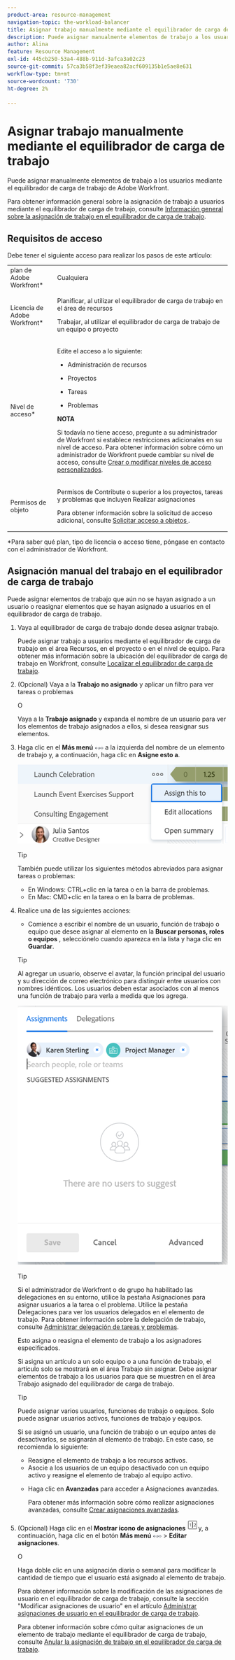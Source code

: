 ```yaml
---
product-area: resource-management
navigation-topic: the-workload-balancer
title: Asignar trabajo manualmente mediante el equilibrador de carga de trabajo
description: Puede asignar manualmente elementos de trabajo a los usuarios mediante el equilibrador de carga de trabajo de Adobe Workfront.
author: Alina
feature: Resource Management
exl-id: 445cb250-53a4-488b-911d-3afca3a02c23
source-git-commit: 57ca3b58f3ef39eaea82acf609135b1e5ae8e631
workflow-type: tm+mt
source-wordcount: '730'
ht-degree: 2%

---
```


# Asignar trabajo manualmente mediante el equilibrador de carga de trabajo

Puede asignar manualmente elementos de trabajo a los usuarios mediante el equilibrador de carga de trabajo de Adobe Workfront.

Para obtener información general sobre la asignación de trabajo a usuarios mediante el equilibrador de carga de trabajo, consulte [Información general sobre la asignación de trabajo en el equilibrador de carga de trabajo](../../resource-mgmt/workload-balancer/assign-work-in-workload-balancer.md).

## Requisitos de acceso

Debe tener el siguiente acceso para realizar los pasos de este artículo:

<table style="table-layout:auto"> 
 <col> 
 <col> 
 <tbody> 
  <tr> 
   <td role="rowheader">plan de Adobe Workfront*</td> 
   <td> <p>Cualquiera </p> </td> 
  </tr> 
  <tr> 
   <td role="rowheader">Licencia de Adobe Workfront*</td> 
   <td> <p>Planificar, al utilizar el equilibrador de carga de trabajo en el área de recursos</p>
   <p>Trabajar, al utilizar el equilibrador de carga de trabajo de un equipo o proyecto</p>
 </td> 
  </tr> 
  <tr> 
   <td role="rowheader">Nivel de acceso*</td> 
   <td> <p>Edite el acceso a lo siguiente:</p> 
    <ul> 
     <li> <p>Administración de recursos</p> </li> 
     <li> <p>Proyectos</p> </li> 
     <li> <p>Tareas</p> </li> 
     <li> <p>Problemas</p> </li> 
    </ul> <p><b>NOTA</b>

Si todavía no tiene acceso, pregunte a su administrador de Workfront si establece restricciones adicionales en su nivel de acceso. Para obtener información sobre cómo un administrador de Workfront puede cambiar su nivel de acceso, consulte <a href="../../administration-and-setup/add-users/configure-and-grant-access/create-modify-access-levels.md" class="MCXref xref">Crear o modificar niveles de acceso personalizados</a>.</p> </td>
</tr> 
  <tr> 
   <td role="rowheader">Permisos de objeto</td> 
   <td> <p>Permisos de Contribute o superior a los proyectos, tareas y problemas que incluyen Realizar asignaciones</p> <p>Para obtener información sobre la solicitud de acceso adicional, consulte <a href="../../workfront-basics/grant-and-request-access-to-objects/request-access.md" class="MCXref xref">Solicitar acceso a objetos </a>.</p> </td> 
  </tr> 
 </tbody> 
</table>

&#42;Para saber qué plan, tipo de licencia o acceso tiene, póngase en contacto con el administrador de Workfront.

## Asignación manual del trabajo en el equilibrador de carga de trabajo

Puede asignar elementos de trabajo que aún no se hayan asignado a un usuario o reasignar elementos que se hayan asignado a usuarios en el equilibrador de carga de trabajo.

1. Vaya al equilibrador de carga de trabajo donde desea asignar trabajo.

   Puede asignar trabajo a usuarios mediante el equilibrador de carga de trabajo en el área Recursos, en el proyecto o en el nivel de equipo. Para obtener más información sobre la ubicación del equilibrador de carga de trabajo en Workfront, consulte [Localizar el equilibrador de carga de trabajo](../../resource-mgmt/workload-balancer/locate-workload-balancer.md).

1. (Opcional) Vaya a la **Trabajo no asignado** y aplicar un filtro para ver tareas o problemas

   O

   Vaya a la **Trabajo asignado** y expanda el nombre de un usuario para ver los elementos de trabajo asignados a ellos, si desea reasignar sus elementos.

1. Haga clic en el **Más menú** ![](assets/qs-more-menu.png) a la izquierda del nombre de un elemento de trabajo y, a continuación, haga clic en **Asigne esto a**.

   ![](assets/assign-this-to-link-from-task-wb-nwe-350x104.png)

   >[!TIP]
   >
   >También puede utilizar los siguientes métodos abreviados para asignar tareas o problemas:
   >
   >* En Windows: CTRL+clic en la tarea o en la barra de problemas.
   >* En Mac: CMD+clic en la tarea o en la barra de problemas.


1. Realice una de las siguientes acciones:

   * Comience a escribir el nombre de un usuario, función de trabajo o equipo que desee asignar al elemento en la **Buscar personas, roles o equipos** , selecciónelo cuando aparezca en la lista y haga clic en **Guardar**.
   >[!TIP]
   >
   >Al agregar un usuario, observe el avatar, la función principal del usuario y su dirección de correo electrónico para distinguir entre usuarios con nombres idénticos. Los usuarios deben estar asociados con al menos una función de trabajo para verla a medida que los agrega.

   ![](assets/assignments-box-with-advanced-assignments-delegations-wb.png)

   >[!TIP]
   >
   > Si el administrador de Workfront o de grupo ha habilitado las delegaciones en su entorno, utilice la pestaña Asignaciones para asignar usuarios a la tarea o el problema. Utilice la pestaña Delegaciones para ver los usuarios delegados en el elemento de trabajo. Para obtener información sobre la delegación de trabajo, consulte [Administrar delegación de tareas y problemas](../../manage-work/delegate-work/how-to-delegate-work.md).


   Esto asigna o reasigna el elemento de trabajo a los asignadores especificados.

   Si asigna un artículo a un solo equipo o a una función de trabajo, el artículo solo se mostrará en el área Trabajo sin asignar. Debe asignar elementos de trabajo a los usuarios para que se muestren en el área Trabajo asignado del equilibrador de carga de trabajo.

   >[!TIP]
   >
   >Puede asignar varios usuarios, funciones de trabajo o equipos. Solo puede asignar usuarios activos, funciones de trabajo y equipos.
   >
   >
   >Si se asignó un usuario, una función de trabajo o un equipo antes de desactivarlos, se asignarán al elemento de trabajo. En este caso, se recomienda lo siguiente:
   >
   >   
   >   
   >   * Reasigne el elemento de trabajo a los recursos activos.
   >   * Asocie a los usuarios de un equipo desactivado con un equipo activo y reasigne el elemento de trabajo al equipo activo.


   * Haga clic en **Avanzadas** para acceder a Asignaciones avanzadas.

      Para obtener más información sobre cómo realizar asignaciones avanzadas, consulte [Crear asignaciones avanzadas](../../manage-work/tasks/assign-tasks/create-advanced-assignments.md).


1. (Opcional) Haga clic en el **Mostrar icono de asignaciones** ![](assets/show-allocations-icon-small.png)y, a continuación, haga clic en el botón **Más menú** ![](assets/qs-more-menu.png) > **Editar asignaciones**.

   O

   Haga doble clic en una asignación diaria o semanal para modificar la cantidad de tiempo que el usuario está asignado al elemento de trabajo.

   Para obtener información sobre la modificación de las asignaciones de usuario en el equilibrador de carga de trabajo, consulte la sección &quot;Modificar asignaciones de usuario&quot; en el artículo [Administrar asignaciones de usuario en el equilibrador de carga de trabajo](../../resource-mgmt/workload-balancer/manage-user-allocations-workload-balancer.md).

   Para obtener información sobre cómo quitar asignaciones de un elemento de trabajo mediante el equilibrador de carga de trabajo, consulte [Anular la asignación de trabajo en el equilibrador de carga de trabajo](../../resource-mgmt/workload-balancer/unassign-work-in-workload-balancer.md).

    
